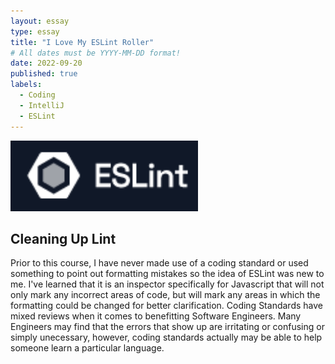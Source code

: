 ```yaml
---
layout: essay
type: essay
title: "I Love My ESLint Roller"
# All dates must be YYYY-MM-DD format!
date: 2022-09-20
published: true
labels:
  - Coding
  - IntelliJ
  - ESLint
---
```


<img width="300px" class="rounded float-start pe-4" src="../img/ESLintlogo.png">

## Cleaning Up Lint

Prior to this course, I have never made use of a coding standard or used something to point out formatting mistakes so the idea of ESLint was new to me. I've learned that it is an inspector specifically for Javascript that will not only mark any incorrect areas of code, but will mark any areas in which the formatting could be changed for better clarification. Coding Standards have mixed reviews when it comes to benefitting Software Engineers. Many Engineers may find that the errors that show up are irritating or confusing or simply unecessary, however, coding standards actually may be able to help someone learn a particular language.

## 

